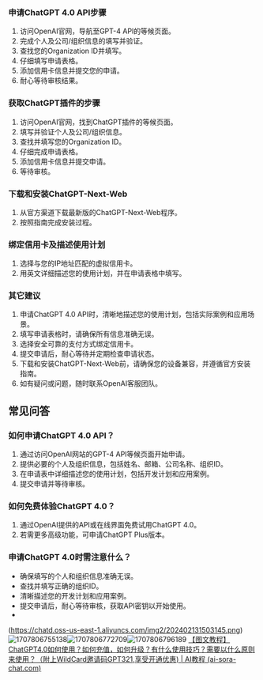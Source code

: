 ### 申请ChatGPT 4.0 API步骤

1. 访问OpenAI官网，导航至GPT-4 API的等候页面。
2. 完成个人及公司/组织信息的填写并验证。
3. 查找您的Organization ID并填写。
4. 仔细填写申请表格。
5. 添加信用卡信息并提交您的申请。
6. 耐心等待审核结果。

### 获取ChatGPT插件的步骤

1. 访问OpenAI官网，找到ChatGPT插件的等候页面。
2. 填写并验证个人及公司/组织信息。
3. 查找并填写您的Organization ID。
4. 仔细完成申请表格。
5. 添加信用卡信息并提交申请。
6. 等待审核。

### 下载和安装ChatGPT-Next-Web

1. 从官方渠道下载最新版的ChatGPT-Next-Web程序。
2. 按照指南完成安装过程。

### 绑定信用卡及描述使用计划

1. 选择与您的IP地址匹配的虚拟信用卡。
2. 用英文详细描述您的使用计划，并在申请表格中填写。

### 其它建议

1. 申请ChatGPT 4.0 API时，清晰地描述您的使用计划，包括实际案例和应用场景。
2. 填写申请表格时，请确保所有信息准确无误。
3. 选择安全可靠的支付方式绑定信用卡。
4. 提交申请后，耐心等待并定期检查申请状态。
5. 下载和安装ChatGPT-Next-Web前，请确保您的设备兼容，并遵循官方安装指南。
6. 如有疑问或问题，随时联系OpenAI客服团队。

## 常见问答

### 如何申请ChatGPT 4.0 API？

1. 通过访问OpenAI网站的GPT-4 API等候页面开始申请。
2. 提供必要的个人及组织信息，包括姓名、邮箱、公司名称、组织ID。
3. 在申请表中详细描述您的使用计划，包括开发计划和应用案例。
4. 提交申请并等待审核。

### 如何免费体验ChatGPT 4.0？

1. 通过OpenAI提供的API或在线界面免费试用ChatGPT 4.0。
2. 若需更多高级功能，可申请ChatGPT Plus版本。

### 申请ChatGPT 4.0时需注意什么？

* 确保填写的个人和组织信息准确无误。
* 查找并填写正确的组织ID。
* 清晰描述您的开发计划和应用案例。
* 提交申请后，耐心等待审核，获取API密钥以开始使用。
* 
(https://chatd.oss-us-east-1.aliyuncs.com/img2/202402131503145.png)![1707806755138](https://chatd.oss-us-east-1.aliyuncs.com/img2/202402131503165.png)![1707806772709](https://chatd.oss-us-east-1.aliyuncs.com/img2/202402131503158.png)![1707806796189](https://chatd.oss-us-east-1.aliyuncs.com/img2/202402131503182.png)
[【图文教程】ChatGPT4.0如何使用？如何充值，如何升级？有什么使用技巧？需要以什么原则来使用？（附上WildCard邀请码GPT321,享受开通优惠) | AI教程 (ai-sora-chat.com)](https://ai-sora-chat.com/#/)
